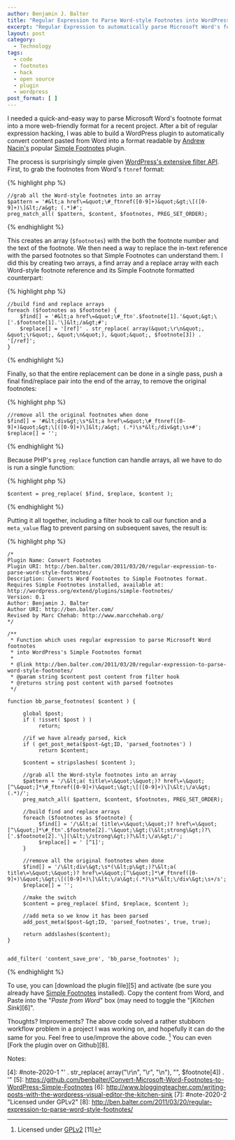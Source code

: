 ```yaml
---
author: Benjamin J. Balter
title: "Regular Expression to Parse Word-style Footnotes into WordPress's Simple Footnotes Format"
excerpt: "Regular Expression to automatically parse Microsoft Word's footnote format into a more web-friendly format for WordPress's Simple Footnotes plugin."
layout: post
category:
  - Technology
tags:
  - code
  - footnotes
  - hack
  - open source
  - plugin
  - wordpress
post_format: [ ]
---
```

I needed a quick-and-easy way to parse Microsoft Word's footnote format into a more web-friendly format for a recent project. After a bit of regular expression hacking, I was able to build a WordPress plugin to automatically convert content pasted from Word into a format readable by [Andrew Nacin's][1] popular [Simple Footnotes][2] plugin.  
  
The process is surprisingly simple given [WordPress's extensive filter API][3]. First, to grab the footnotes from Word's `ftnref` format:

{% highlight php %}

    //grab all the Word-style footnotes into an array
    $pattern = '#&lt;a href\=&quot;\#_ftnref([0-9]+)&quot;&gt;\[([0-9]+)\]&lt;/a&gt; (.*)#';
    preg_match_all( $pattern, $content, $footnotes, PREG_SET_ORDER);

{% endhighlight %}    

This creates an array (`$footnotes`) with the both the footnote number and the text of the footnote. We then need a way to replace the in-text reference with the parsed footnotes so that Simple Footnotes can understand them. I did this by creating two arrays, a find array and a replace array with each Word-style footnote reference and its Simple Footnote formatted counterpart:

{% highlight php %}

    //build find and replace arrays
    foreach ($footnotes as $footnote) {
        $find[] = '#&lt;a href\=&quot;\#_ftn'.$footnote[1].'&quot;&gt;\['.$footnote[1].'\]&lt;/a&gt;#';
        $replace[] = '[ref]' . str_replace( array(&quot;\r\n&quot;, &quot;\r&quot;, &quot;\n&quot;), &quot;&quot;, $footnote[3]) . '[/ref]';
    }
   
{% endhighlight %}


Finally, so that the entire replacement can be done in a single pass, push a final find/replace pair into the end of the array, to remove the original footnotes:

{% highlight php %}

    //remove all the original footnotes when done
    $find[] = '#&lt;div&gt;\s*&lt;a href\=&quot;\#_ftnref([0-9]+)&quot;&gt;\[([0-9]+)\]&lt;/a&gt; (.*)\s*&lt;/div&gt;\s+#';
    $replace[] = '';
    
{% endhighlight %}

Because PHP's `preg_replace` function can handle arrays, all we have to do is run a single function:

{% highlight php %}

    $content = preg_replace( $find, $replace, $content );

{% endhighlight %}
    

Putting it all together, including a filter hook to call our function and a `meta_value` flag to prevent parsing on subsequent saves, the result is:

{% highlight php %}

    /*
    Plugin Name: Convert Footnotes
    Plugin URI: http://ben.balter.com/2011/03/20/regular-expression-to-parse-word-style-footnotes/
    Description: Converts Word Footnotes to Simple Footnotes format. Requires Simple Footnotes installed, available at: http://wordpress.org/extend/plugins/simple-footnotes/
    Version: 0.1
    Author: Benjamin J. Balter
    Author URI: http://ben.balter.com/
    Revised by Marc Chehab: http://www.marcchehab.org/
    */
    
    /**
     * Function which uses regular expression to parse Microsoft Word footnotes
     * into WordPress's Simple Footnotes format
     *
     * @link http://ben.balter.com/2011/03/20/regular-expression-to-parse-word-style-footnotes/
     * @param string $content post content from filter hook
     * @returns string post content with parsed footnotes
     */
    
    function bb_parse_footnotes( $content ) {
    
         global $post;
         if ( !isset( $post ) )
              return;
    
         //if we have already parsed, kick
         if ( get_post_meta($post-&gt;ID, 'parsed_footnotes') )
              return $content;
    
         $content = stripslashes( $content );
    
         //grab all the Word-style footnotes into an array
         $pattern = '/\&lt;a( title\=\&quot;\&quot;)? href\=\&quot;[^\&quot;]*\#_ftnref([0-9]+)\&quot;\&gt;\[([0-9]+)\]\&lt;\/a\&gt;(.*)/';
         preg_match_all( $pattern, $content, $footnotes, PREG_SET_ORDER);
    
         //build find and replace arrays
         foreach ($footnotes as $footnote) {
              $find[] = '/\&lt;a( title\=\&quot;\&quot;)? href\=\&quot;[^\&quot;]*\#_ftn'.$footnote[2].'\&quot;\&gt;(\&lt;strong\&gt;)?\['.$footnote[2].'\](\&lt;\/strong\&gt;)?\&lt;\/a\&gt;/';
              $replace[] = ' [^1]';
         }
    
         //remove all the original footnotes when done
         $find[] = '/\&lt;div\&gt;\s*(\&lt;p\&gt;)?\&lt;a( title\=\&quot;\&quot;)? href\=\&quot;[^\&quot;]*\#_ftnref([0-9]+)\&quot;\&gt;\[([0-9]+)\]\&lt;\/a\&gt;(.*)\s*\&lt;\/div\&gt;\s+/s';
         $replace[] = '';
    
         //make the switch
         $content = preg_replace( $find, $replace, $content );
    
         //add meta so we know it has been parsed
         add_post_meta($post-&gt;ID, 'parsed_footnotes', true, true);
    
         return addslashes($content);
    }
    
    
    add_filter( 'content_save_pre', 'bb_parse_footnotes' );
    
{% endhighlight %}

To use, you can [download the plugin file][5] and activate (be sure you already have [Simple Footnotes][2] installed). Copy the content from Word, and Paste into the "*Paste from Word*" box (may need to toggle the "[*Kitchen Sink*][6]".

Thoughts? Improvements? The above code solved a rather stubborn workflow problem in a project I was working on, and hopefully it can do the same for you. Feel free to use/improve the above code. [^2] You can even [Fork the plugin over on Github][8].

Notes:

[^1]: ' . str_replace( array(&quot;\r\n&quot;, &quot;\r&quot;, &quot;\n&quot;), &quot;&quot;, $footnote[4]) . ' [9]
[^2]: Licensed under [GPLv2][10] [11]

 [1]: http://andrewnacin.com
 [2]: http://andrewnacin.com/2010/07/24/simple-footnotes-0-3/
 [3]: http://codex.wordpress.org/Plugin_API/Filter_Reference
 [4]: #note-2020-1 "' . str_replace( array("\r\n", "\r", "\n"), "", $footnote[4]) . '"
 [5]: https://github.com/benbalter/Convert-Microsoft-Word-Footnotes-to-WordPress-Simple-Footnotes
 [6]: http://www.bloggingteacher.com/writing-posts-with-the-wordpress-visual-editor-the-kitchen-sink
 [7]: #note-2020-2 "Licensed under GPLv2"
 [8]: http://ben.balter.com/2011/03/20/regular-expression-to-parse-word-style-footnotes/
 
 [10]: http://wordpress.org/about/gpl/